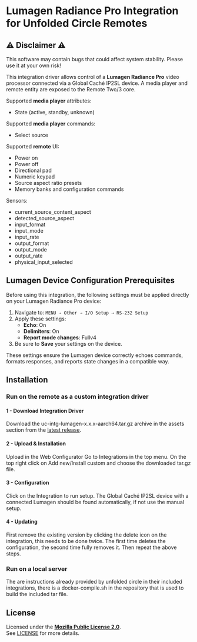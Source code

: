 # Lumagen Radiance Pro Integration for Unfolded Circle Remotes

## ⚠️ Disclaimer ⚠️


This software may contain bugs that could affect system stability. Please use it at your own risk!


This integration driver allows control of a **Lumagen Radiance Pro** video processor connected via a Global Caché IP2SL device. A media player and remote entity are exposed to the Remote Two/3 core.

Supported **media player** attributes:

- State (active, standby, unknown)

Supported **media player** commands:

- Select source

Supported **remote** UI:

- Power on
- Power off
- Directional pad
- Numeric keypad
- Source aspect ratio presets
- Memory banks and configuration commands

Sensors:

- current_source_content_aspect
- detected_source_aspect
- input_format
- input_mode
- input_rate
- output_format
- output_mode
- output_rate
- physical_input_selected

## Lumagen Device Configuration Prerequisites

Before using this integration, the following settings must be applied directly on your Lumagen Radiance Pro device:

1. Navigate to: `MENU → Other → I/O Setup → RS-232 Setup`
2. Apply these settings:
   - **Echo**: On  
   - **Delimiters**: On  
   - **Report mode changes**: Fullv4
3. Be sure to **Save** your settings on the device.

These settings ensure the Lumagen device correctly echoes commands, formats responses, and reports state changes in a compatible way.

## Installation

### Run on the remote as a custom integration driver

#### 1 - Download Integration Driver
Download the uc-intg-lumagen-x.x.x-aarch64.tar.gz archive in the assets section from the [latest release](https://github.com/johncarey70/uc-integration-lumagen/releases/latest).

#### 2 - Upload & Installation
Upload in the Web Configurator
Go to Integrations in the top menu. On the top right click on Add new/Install custom and choose the downloaded tar.gz file.

#### 3 - Configuration
Click on the Integration to run setup. The Global Caché IP2SL device with a connected Lumagen should be found automatically, if not use the manual setup.

#### 4 - Updating
First remove the existing version by clicking the delete icon on the integration, this needs to be done twice. The first time deletes the configuration, the second time fully removes it. Then repeat the above steps.

### Run on a local server
The are instructions already provided by unfolded circle in their included integrations, there is a docker-compile.sh in the repository that is used to build the included tar file.

## License

Licensed under the [**Mozilla Public License 2.0**](https://choosealicense.com/licenses/mpl-2.0/).  
See [LICENSE](LICENSE) for more details.
